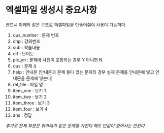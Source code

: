 # 엑셀파일 생성시 중요사항

반드시 아래와 같은 구조로 엑셀파일을 만들어줘야 사용이 가능하다

1. qus_number   : 문제 번호
2. chp          : 강의번호
3. sub          : 학습내용
4. dif          : 난이도
5. pic_yn       : 문제에 사진이 포함되는 경우 Y 아니면 N
6. qus          : 문제 ()
7. help         : 안내문 (안내문과 문제 둘다 있는 문제의 경우 실제 문제를 안내문에 넣고 안내문을 문제에 넣는다)
8. rel_file     : 파일 명
9. item_one     : 보기 1
10. item_two    : 보기 2
11. item_three  : 보기 3
12. item_four   : 보기 4
13. ans         : 정답

*추가로 문제 부분은 위아래가 같은 문제를 가진다 해도 빈값이 있어서는 안된다.*